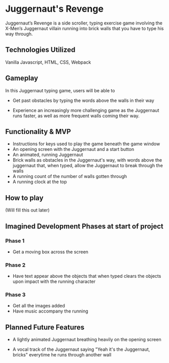 # Juggernaut's Revenge

Juggernaut’s Revenge is a side scroller, typing exercise game involving the X-Men’s Juggernaut villain running into brick walls that you have to type his way through.  

## Technologies Utilized

Vanilla Javascript, HTML, CSS, Webpack

## Gameplay 

In this Juggernaut typing game, users will be able to

- Get past obstacles by typing the words above the walls in their way

- Experience an increasingly more challenging game as the Juggernaut runs faster, as well as more frequent walls coming their way.  
		

## Functionality & MVP

- Instructions for keys used to play the game beneath the game window
- An opening screen with the Juggernaut and a start button
- An animated, running Juggernaut 
- Brick walls as obstacles in the Juggernaut's way, with words above the juggernaut that, when typed, allow the Juggernaut to break through the walls 
- A running count of the number of walls gotten through 
- A running clock at the top

## How to play
(Will fill this out later)

## Imagined Development Phases at start of project

### Phase 1
- Get a moving box across the screen
		
### Phase 2
- Have text appear above the objects that when typed clears the objects upon impact with the running character

### Phase 3
- Get all the images added
- Have music accompany the running

## Planned Future Features

- A lightly animated Juggernaut breathing heavily on the opening screen

- A vocal track of the Juggernaut saying "Yeah it's the Juggernaut, bricks" everytime he runs through another wall 

